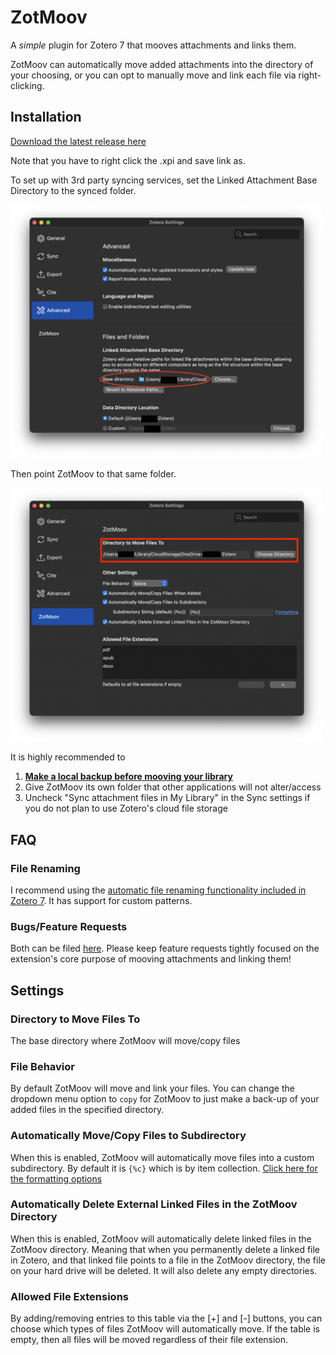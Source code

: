 # ZotMoov
A *simple* plugin for Zotero 7 that mooves attachments and links them.

ZotMoov can automatically move added attachments into the directory of your choosing, or you can opt to manually move and link each file via right-clicking.

## Installation

[Download the latest release here](https://github.com/wileyyugioh/zotmoov/releases/latest)

Note that you have to right click the .xpi and save link as.

To set up with 3rd party syncing services, set the Linked Attachment Base Directory to the synced folder.

<img src="res/Image1.png" width="500"/>

Then point ZotMoov to that same folder.

<img src="res/Image2.png" width="500"/>

It is highly recommended to
1. **[Make a local backup before mooving your library](https://www.zotero.org/support/zotero_data)**
2. Give ZotMoov its own folder that other applications will not alter/access
3. Uncheck "Sync attachment files in My Library" in the Sync settings if you do not plan to use Zotero's cloud file storage

## FAQ

### File Renaming

I recommend using the [automatic file renaming functionality included in Zotero 7](https://www.zotero.org/support/file_renaming). It has support for custom patterns.

### Bugs/Feature Requests

Both can be filed [here](https://github.com/wileyyugioh/zotmoov/issues). Please keep feature requests tightly focused on the extension's core purpose of mooving attachments and linking them!

## Settings

### Directory to Move Files To

The base directory where ZotMoov will move/copy files

### File Behavior

By default ZotMoov will move and link your files. You can change the dropdown menu option to `copy` for ZotMoov to just make a back-up of your added files in the specified directory.

### Automatically Move/Copy Files to Subdirectory

When this is enabled, ZotMoov will automatically move files into a custom subdirectory. By default it is `{%c}` which is by item collection. [Click here for the formatting options](https://github.com/wileyyugioh/zotmoov/blob/master/docs/WILDCARD_INFO.md)

### Automatically Delete External Linked Files in the ZotMoov Directory

When this is enabled, ZotMoov will automatically delete linked files in the ZotMoov directory. Meaning that when you permanently delete a linked file in Zotero, and that linked file points to a file in the ZotMoov directory, the file on your hard drive will be deleted. It will also delete any empty directories.

### Allowed File Extensions

By adding/removing entries to this table via the [+] and [-] buttons, you can choose which types of files ZotMoov will automatically move. If the table is empty, then all files will be moved regardless of their file extension.

